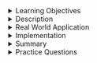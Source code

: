 
<details><summary>Learning Objectives</summary>
<br>

After completing this module, associates should be able to:
- Define TCL
- Define and implement TCL commands

</details>
<details><summary>Description</summary>
<br>

An SQL transaction is a sequence of one or more SQL operations (such as queries, inserts, updates, or deletes) that are treated as a single unit of work. Transactions are managed using Transaction Control Language (TCL) commands.
 
# Commands

1. `START TRANSACTION / BEGIN`: Starts a new transaction.

2. `COMMIT`: 
This command is used to save the data permanently. 
Whenever we perform any of the DML command like `INSERT`, `DELETE` or `UPDATE`, these can be rolled back if the data is not stored permanently. So in order to be at the safer side `COMMIT` command is used. 
 
3. `ROLLBACK`: 
This command is used to get the data or restore the data to the last savepoint or last committed state. If due to some reasons the data inserted, deleted or updated is not correct, you can rollback the data to a particular savepoint or if savepoint is not done, then to the last committed state. 

4. `SAVEPOINT`: 
This command is used to save the data at a particular point temporarily, so that whenever needed can be rolled back to that particular point. 



</details>
<details><summary>Real World Application</summary>
<br>

Here's why TCL is important:

- __Data Integrity__: TCL commands like `COMMIT`, `ROLLBACK`, and `SAVEPOINT` are essential for ensuring data integrity in database transactions. They allow you to control when changes made within a transaction are permanently saved (committed) or discarded (rolled back), thus maintaining the consistency and reliability of the database.
- __ACID Properties__: TCL plays a key role in enforcing the ACID (Atomicity, Consistency, Isolation, Durability) properties of transactions. By providing mechanisms to start, commit, or rollback transactions, TCL ensures that database operations are atomic (either all succeed or none), consistent (maintains database integrity), isolated (transactions do not interfere with each other), and durable (committed changes are permanent).
- __Error Handling__: TCL provides mechanisms for error handling and recovery in database transactions. In case of errors or exceptions during transaction execution, TCL allows you to rollback the transaction to a previous consistent state using `ROLLBACK`, ensuring that no incomplete or erroneous changes are persisted in the database.

Overall, TCL is essential for maintaining data integrity, enforcing transactional properties, and handling errors in relational database systems. 

</details>
<details><summary>Implementation</summary> 
<br>

Consider an example of a transaction where you tried to add a new bank account ACC3 and set the funds to 10000. In that same transaction, you tried to create another account, ACC4, and set its funds to 900000 when it was supposed to be 9000. If the entire transaction is rolled back, the step of creating ACC3 with 10000 initial funds would also be rolled back. To avoid this, a save point can be added soon after creating ACC3 and we can roll back to before the statement of that creates account ACC4.

``` sql
START TRANSACTION;
INSERT INTO bankaccounts VALUES("ACC3", 10000);
SAVEPOINT sv;
INSERT INTO bankaccounts VALUES("ACC4", 900000);
ROLLBACK TO sv;
INSERT INTO bankaccounts VALUES("ACC4", 90000);
COMMIT;
```

</details>
<details><summary>Summary</summary> 
<br>

- TCL stands for Transaction Control Language.
- A single unit of work in a database is formed after the consecutive execution of commands is known as a transaction.
- TCL commands help the user manage the transactions that take place in a database.
- `COMMIT`, `ROLLBACK` and `SAVEPOINT` are the most commonly used TCL commands in SQL.


</details>
<details><summary>Practice Questions</summary>

[Practice Questions](./Quiz.gift)</details>
